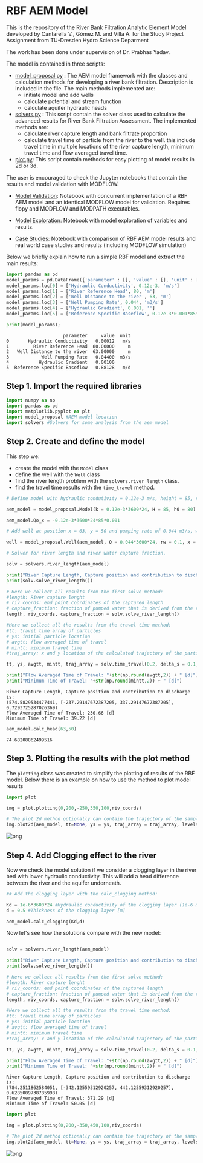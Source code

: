 # RBF AEM Model

This is the repository of the River Bank Filtration Analytic Element Model developed by Cantarella V., Gómez M. and Villa A. for the Study Project Assignment from TU-Dresden Hydro Science Deparment

The work has been done under supervision of Dr. Prabhas Yadav.

The model is contained in three scripts:

* [model_proposal.py](https://github.com/vcantarella/study_project/blob/main/model_proposal.py) : The AEM model framework with the classes and calculation methods for developing a river bank filtration. Description is included in the file. The main methods implemented are:
    - initiate model and add wells
    - calculate potential and stream function
    - calculate aquifer hydraulic heads
* [solvers.py](https://github.com/vcantarella/study_project/blob/main/solvers.py) : This script contain the solver class used to calculate the advanced results for River Bank Filtration Assessment. The implemented methods are:
    - calculate river capture length and bank filtrate proportion
    - calculate travel time of particle from the river to the well. this include travel time in multiple locations of the river capture length, minimum travel time and flow averaged travel time.
* [plot.py](https://github.com/vcantarella/study_project/blob/main/plot.py): This script contain methods for easy plotting of model results in 2d or 3d.

The user is encouraged to check the Jupyter notebooks that contain the results and model validation with MODFLOW:

* [Model Validation](https://github.com/vcantarella/study_project/blob/main/model_verification.ipynb): Notebook with concurrent implementation of a RBF AEM model and an identical MODFLOW model for validation. Requires flopy and MODFLOW and MODPATH executables.

* [Model Exploration](https://github.com/vcantarella/study_project/blob/main/model_exploration.ipynb): Notebook with model exploration of variables and results.

* [Case Studies](https://github.com/vcantarella/study_project/blob/main/case_studies.ipynb): Notebook with comparison of RBF AEM model results and real world case studies and results (including MODFLOW simulation)

Below we briefly explain how to run a simple RBF model and extract the main results:



```python
import pandas as pd
model_params = pd.DataFrame({'parameter' : [], 'value' : [], 'unit' : []})
model_params.loc[0] = ['Hydraulic Conductivity', 0.12e-3, 'm/s']
model_params.loc[1] = ['River Reference Head', 80, 'm']
model_params.loc[2] = ['Well Distance to the river', 63, 'm']
model_params.loc[3] = ['Well Pumping Rate', 0.044, 'm3/s']
model_params.loc[4] = ['Hydraulic Gradient', 0.001, '']
model_params.loc[5] = ['Reference Specific Baseflow', 0.12e-3*0.001*85*3600*24, 'm/d']

print(model_params);


```

                         parameter     value  unit
    0       Hydraulic Conductivity   0.00012   m/s
    1         River Reference Head  80.00000     m
    2   Well Distance to the river  63.00000     m
    3            Well Pumping Rate   0.04400  m3/s
    4           Hydraulic Gradient   0.00100      
    5  Reference Specific Baseflow   0.88128   m/d
    

## Step 1. Import the required libraries


```python
import numpy as np
import pandas as pd
import matplotlib.pyplot as plt
import model_proposal #AEM model location
import solvers #Solvers for some analysis from the aem model
```

## Step 2. Create and define the model

This step we:
* create the model with the ```Model``` class
* define the well with the ```Well``` class
* find the river length problem with the ```solvers.river_length``` class.
* find the travel time results with the ```time_travel``` method.


```python
# Define model with hydraulic condutivity = 0.12e-3 m/s, height = 85, reference river head = 80

aem_model = model_proposal.Model(k = 0.12e-3*3600*24, H = 85, h0 = 80)

aem_model.Qo_x = -0.12e-3*3600*24*85*0.001

# Add well at position x = 63, y = 50 and pumping rate of 0.044 m3/s, well radius = 0.01 m

well = model_proposal.Well(aem_model, Q = 0.044*3600*24, rw = 0.1, x = 63, y = 50)

# Solver for river length and river water capture fraction.

solv = solvers.river_length(aem_model)

print("River Capture Length, Capture position and contribution to discharge is:")
print(solv.solve_river_length())

# Here we collect all results from the first solve method:
#length: River capture lenght
# riv_coords: end point coordinates of the captured length
# capture_fraction: fraction of pumped water that is derived from the river.
length, riv_coords, capture_fraction = solv.solve_river_length()

#Here we collect all the results from the travel time method:
#tt: travel time array of particles
# ys: initial particle location
# avgtt: flow averaged time of travel
# mintt: minimum travel time
#traj_array: x and y location of the calculated trajectory of the particles (used for plotting)

tt, ys, avgtt, mintt, traj_array = solv.time_travel(0.2, delta_s = 0.1, min_dist_est = 5, calculate_trajectory = True)

print("Flow Averaged Time of Travel: "+str(np.round(avgtt,2)) + " [d]")
print("Minimum Time of Travel: "+str(np.round(mintt,2)) + " [d]")


```

    River Capture Length, Capture position and contribution to discharge is:
    (574.5829534477441, [-237.29147672387205, 337.29147672387205], 0.7293725287026369)
    Flow Averaged Time of Travel: 230.66 [d]
    Minimum Time of Travel: 39.22 [d]
    


```python
aem_model.calc_head(63,50)
```




    74.68208862499516



## Step 3. Plotting the results with the plot method

The ```plotting``` class was created to simplify the plotting of results of the RBF model.
Below there is an example on how to use the method to plot model results


```python
import plot

img = plot.plotting(0,200,-250,350,100,riv_coords)

# The plot 2d method optionally can contain the trajectory of the sampled particles and their travel time:
img.plot2d(aem_model, tt=None, ys = ys, traj_array = traj_array, levels=8, quiver=False, streams=True);
```


    
![png](output_8_0.png)
    


## Step 4. Add Clogging effect to the river

Now we check the model solution if we consider a clogging layer in the river bed with lower hydraulic conductivity. This will add a head difference between the river and the aquifer underneath.



```python
## Add the clogging layer with the calc_clogging method:

Kd = 1e-6*3600*24 #Hydraulic conductivity of the clogging layer (1e-6 m/s, converted to days)
d = 0.5 #Thickness of the clogging layer [m]

aem_model.calc_clogging(Kd,d)
```

Now let's see how the solutions compare with the new model:


```python

solv = solvers.river_length(aem_model)

print("River Capture Length, Capture position and contribution to discharge is:")
print(solv.solve_river_length())

# Here we collect all results from the first solve method:
#length: River capture lenght
# riv_coords: end point coordinates of the captured length
# capture_fraction: fraction of pumped water that is derived from the river.
length, riv_coords, capture_fraction = solv.solve_river_length()

#Here we collect all the results from the travel time method:
#tt: travel time array of particles
# ys: initial particle location
# avgtt: flow averaged time of travel
# mintt: minimum travel time
#traj_array: x and y location of the calculated trajectory of the particles (used for plotting)

tt, ys, avgtt, mintt, traj_array = solv.time_travel(0.2, delta_s = 0.1, min_dist_est = 5, calculate_trajectory = True)

print("Flow Averaged Time of Travel: "+str(np.round(avgtt,2)) + " [d]")
print("Minimum Time of Travel: "+str(np.round(mintt,2)) + " [d]")
```

    River Capture Length, Capture position and contribution to discharge is:
    (784.2511862584051, [-342.12559312920257, 442.12559312920257], 0.6285009738785998)
    Flow Averaged Time of Travel: 371.29 [d]
    Minimum Time of Travel: 50.05 [d]
    


```python
import plot

img = plot.plotting(0,200,-350,450,100,riv_coords)

# The plot 2d method optionally can contain the trajectory of the sampled particles and their travel time:
img.plot2d(aem_model, tt=None, ys = ys, traj_array = traj_array, levels=8, quiver=False, streams=True);
```


    
![png](output_13_0.png)
    

